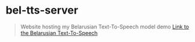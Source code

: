 # bel-tts-server
> Website hosting my Belarusian Text-To-Speech model demo
[Link to the Belarusian Text-To-Speech](https://nikuchin.fun/tts)
